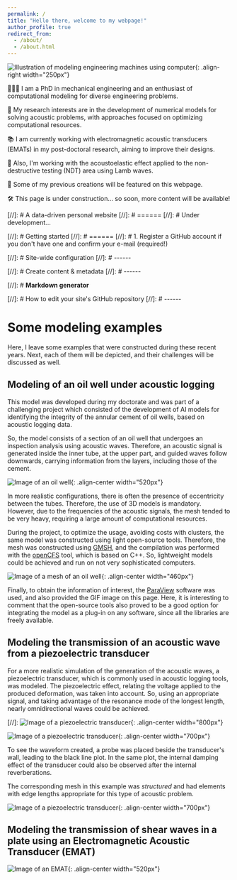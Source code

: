 ```yaml
---
permalink: /
title: "Hello there, welcome to my webpage!"
author_profile: true
redirect_from: 
  - /about/
  - /about.html
---
```


![Illustration of modeling engineering machines using computer](/images/image__my_webpage.jpeg){: .align-right width="250px"}

👨🏻‍💻 I am a PhD in mechanical engineering and an enthusiast of computational modeling for diverse engineering problems. 

🔬 My research interests are in the development of numerical models for solving acoustic problems, with approaches focused on optimizing computational resources.

📚 I am currently working with electromagnetic acoustic transducers (EMATs) in my post-doctoral research, aiming to improve their designs. 

🔩 Also, I'm working with the acoustoelastic effect applied to the non-destructive testing (NDT) area using Lamb waves. 

🧪 Some of my previous creations will be featured on this webpage.

🛠 This page is under construction... so soon, more content will be available!

[//]: # A data-driven personal website
[//]: # ======
[//]: # Under development...

[//]: # Getting started
[//]: # ======
[//]: # 1. Register a GitHub account if you don't have one and confirm your e-mail (required!)

[//]: # Site-wide configuration
[//]: # ------


[//]: # Create content & metadata
[//]: # ------


[//]: # **Markdown generator**


[//]: # How to edit your site's GitHub repository
[//]: # ------

# Some modeling examples

Here, I leave some examples that were constructed during these recent years. Next, each of them will be depicted, and their challenges will be discussed as well.  

## Modeling of an oil well under acoustic logging

This model was developed during my doctorate and was part of a challenging project which consisted of the development of AI models for identifying the integrity of the annular cement of oil wells, based on acoustic logging data. 

So, the model consists of a section of an oil well that undergoes an inspection analysis using acoustic waves. Therefore, an acoustic signal is generated inside the inner tube, at the upper part, and guided waves follow downwards, carrying information from the layers, including those of the cement.

![Image of an oil well](/images/Well_Simulation_Movement.gif){: .align-center width="520px"} 

In more realistic configurations, there is often the presence of eccentricity between the tubes. Therefore, the use of 3D models is mandatory. However, due to the frequencies of the acoustic signals, the mesh tended to be very heavy, requiring a large amount of computational resources. 

During the project, to optimize the usage, avoiding costs with clusters, the same model was constructed using light open-source tools. Therefore, the mesh was constructed using [GMSH](https://gmsh.info/), and the compilation was performed with the [openCFS](https://opencfs.org/) tool, which is based on C++. So, lightweight models could be achieved and run on not very sophisticated computers. 

![Image of a mesh of an oil well](/images/GMSH_3pipes_3D_mesh_eccentricity_cut.png){: .align-center width="460px"} 

Finally, to obtain the information of interest, the [ParaView](https://www.paraview.org/) software was used, and also provided the GIF image on this page. Here, it is interesting to comment that the open-source tools also proved to be a good option for integrating the model as a plug-in on any software, since all the libraries are freely available.

## Modeling the transmission of an acoustic wave from a piezoelectric transducer 

For a more realistic simulation of the generation of the acoustic waves, a piezoelectric transducer, which is commonly used in acoustic logging tools, was modeled. The piezoelectric effect, relating the voltage applied to the produced deformation, was taken into account. So, using an appropriate signal, and taking advantage of the resonance mode of the longest length, nearly omnidirectional waves could be achieved. 

[//]: ![Image of a piezoelectric transducer](/images/Piezo_CFS_acoustic.png){: .align-center width="800px"}

![Image of a piezoelectric transducer](/images/Gif_PiezoAcoustic.gif){: .align-center width="700px"}

To see the waveform created, a probe was placed beside the transducer's wall, leading to the black line plot. In the same plot, the internal damping effect of the transducer could also be observed after the internal reverberations. 

The corresponding mesh in this example was _structured_ and had elements with edge lengths appropriate for this type of acoustic problem. 

![Image of a piezoelectric transducer](/images/Mesh_Piezo_CFS_GMSH.png){: .align-center width="700px"}

## Modeling the transmission of shear waves in a plate using an Electromagnetic Acoustic Transducer (EMAT)

![Image of an EMAT](/images/StressVonMises_PPM_paper02025.gif){: .align-center width="520px"}



